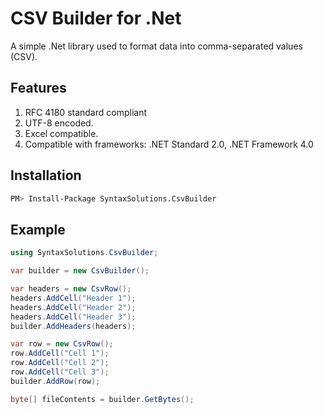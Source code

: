 # CSV Builder for .Net
A simple .Net library used to format data into comma-separated values (CSV).

## Features

1. RFC 4180 standard compliant 
1. UTF-8 encoded. 
1. Excel compatible.
1. Compatible with frameworks: .NET Standard 2.0, .NET Framework 4.0

## Installation

```sh
PM> Install-Package SyntaxSolutions.CsvBuilder
```

## Example

```c#
using SyntaxSolutions.CsvBuilder;

var builder = new CsvBuilder();

var headers = new CsvRow();
headers.AddCell("Header 1");
headers.AddCell("Header 2");
headers.AddCell("Header 3");
builder.AddHeaders(headers);

var row = new CsvRow();
row.AddCell("Cell 1");
row.AddCell("Cell 2");
row.AddCell("Cell 3");
builder.AddRow(row);

byte[] fileContents = builder.GetBytes();
```